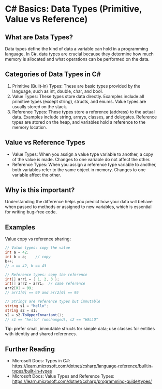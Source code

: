 # C# Basics: Data Types (Primitive, Value vs Reference)

## What are Data Types?
Data types define the kind of data a variable can hold in a programming language. In C#, data types are crucial because they determine how much memory is allocated and what operations can be performed on the data.

## Categories of Data Types in C#
1. Primitive (Built-in) Types: These are basic types provided by the language, such as int, double, char, and bool.
2. Value Types: These types store data directly. Examples include all primitive types (except string), structs, and enums. Value types are usually stored on the stack.
3. Reference Types: These types store a reference (address) to the actual data. Examples include string, arrays, classes, and delegates. Reference types are stored on the heap, and variables hold a reference to the memory location.

## Value vs Reference Types
- Value Types: When you assign a value type variable to another, a copy of the value is made. Changes to one variable do not affect the other.
- Reference Types: When you assign a reference type variable to another, both variables refer to the same object in memory. Changes to one variable affect the other.

## Why is this important?
Understanding the difference helps you predict how your data will behave when passed to methods or assigned to new variables, which is essential for writing bug-free code.

## Examples
Value copy vs reference sharing:

```csharp
// Value types: copy the value
int a = 42;
int b = a;    // copy
b++;
// a == 42, b == 43

// Reference types: copy the reference
int[] arr1 = { 1, 2, 3 };
int[] arr2 = arr1;  // same reference
arr2[0] = 99;
// arr1[0] == 99 and arr2[0] == 99

// Strings are reference types but immutable
string s1 = "hello";
string s2 = s1;
s2 = s2.ToUpperInvariant();
// s1 == "hello" (unchanged), s2 == "HELLO"
```

Tip: prefer small, immutable structs for simple data; use classes for entities with identity and shared references.

## Further Reading
- Microsoft Docs: Types in C#: https://learn.microsoft.com/dotnet/csharp/language-reference/builtin-types/built-in-types
- Microsoft Docs: Value Types and Reference Types: https://learn.microsoft.com/dotnet/csharp/programming-guide/types/
